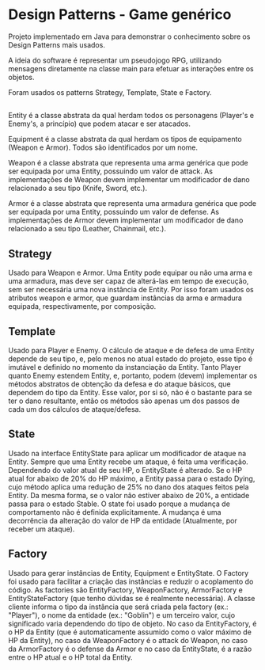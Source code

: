 # Design Patterns - Game genérico

Projeto implementado em Java para demonstrar o conhecimento sobre os Design Patterns mais usados.

A ideia do software é representar um pseudojogo RPG, utilizando mensagens diretamente na classe main para efetuar as interações entre os objetos.

Foram usados os patterns Strategy, Template, State e Factory.

## 

Entity é a classe abstrata da qual herdam todos os personagens (Player's e Enemy's, a princípio) que podem atacar e ser atacados.

Equipment é a classe abstrata da qual herdam os tipos de equipamento (Weapon e Armor). Todos são identificados por um nome.

Weapon é a classe abstrata que representa uma arma genérica que pode ser equipada por uma Entity, possuindo um valor de attack.
As implementações de Weapon devem implementar um modificador de dano relacionado a seu tipo (Knife, Sword, etc.).

Armor é a classe abstrata que representa uma armadura genérica que pode ser equipada por uma Entity, possuindo um valor de defense.
As implementações de Armor devem implementar um modificador de dano relacionado a seu tipo (Leather, Chainmail, etc.).

## Strategy
Usado para Weapon e Armor. Uma Entity pode equipar ou não uma arma e uma armadura, mas deve ser capaz de alterá-las em tempo de execução, sem ser necessária uma nova instância de Entity. Por isso foram usados os atributos weapon e armor, que guardam instâncias da arma e armadura equipada, respectivamente, por composição.

## Template
Usado para Player e Enemy. O cálculo de ataque e de defesa de uma Entity depende de seu tipo, e, pelo menos no atual estado do projeto, esse tipo é imutável e definido no momento da instanciação da Entity. Tanto Player quanto Enemy estendem Entity, e, portanto, podem (devem) implementar os métodos abstratos de obtenção da defesa e do ataque básicos, que dependem do tipo da Entity. Esse valor, por si só, não é o bastante para se ter o dano resultante, então os métodos são apenas um dos passos de cada um dos cálculos de ataque/defesa.

## State
Usado na interface EntityState para aplicar um modificador de ataque na Entity. Sempre que uma Entity recebe um ataque, é feita uma verificação. Dependendo do valor atual de seu HP, o EntityState é alterado. Se o HP atual for abaixo de 20% do HP máximo, a Entity passa para o estado Dying, cujo método aplica uma redução de 25% no dano dos ataques feitos pela Entity. Da mesma forma, se o valor não estiver abaixo de 20%, a entidade passa para o estado Stable. O state foi usado porque a mudança de comportamento não é definida explicitamente. A mudança é uma decorrência da alteração do valor de HP da entidade (Atualmente, por receber um ataque).

## Factory
Usado para gerar instâncias de Entity, Equipment e EntityState. O Factory foi usado para facilitar a criação das instâncias e reduzir o acoplamento do código. As factories são EntityFactory, WeaponFactory, ArmorFactory e EntityStateFactory (que tenho dúvidas se é realmente necessária). A classe cliente informa o tipo da instância que será criada pela factory (ex.: "Player"), o nome da entidade (ex.: "Goblin") e um terceiro valor, cujo significado varia dependendo do tipo de objeto. No caso da EntityFactory, é o HP da Entity (que é automaticamente assumido como o valor máximo de HP da Entity), no caso da WeaponFactory é o attack do Weapon, no caso da ArmorFactory é o defense da Armor e no caso da EntityState, é a razão entre o HP atual e o HP total da Entity.
